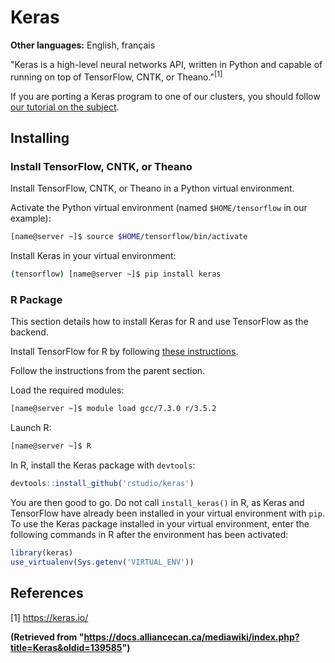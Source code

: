 # Keras

**Other languages:** English, français

"Keras is a high-level neural networks API, written in Python and capable of running on top of TensorFlow, CNTK, or Theano."<sup>[1]</sup>

If you are porting a Keras program to one of our clusters, you should follow [our tutorial on the subject](link_to_tutorial_here).


## Installing

### Install TensorFlow, CNTK, or Theano

Install TensorFlow, CNTK, or Theano in a Python virtual environment.

Activate the Python virtual environment (named `$HOME/tensorflow` in our example):

```bash
[name@server ~]$ source $HOME/tensorflow/bin/activate
```

Install Keras in your virtual environment:

```bash
(tensorflow) [name@server ~]$ pip install keras
```

### R Package

This section details how to install Keras for R and use TensorFlow as the backend.

Install TensorFlow for R by following [these instructions](link_to_tensorflow_r_instructions_here).

Follow the instructions from the parent section.

Load the required modules:

```bash
[name@server ~]$ module load gcc/7.3.0 r/3.5.2
```

Launch R:

```bash
[name@server ~]$ R
```

In R, install the Keras package with `devtools`:

```R
devtools::install_github('rstudio/keras')
```

You are then good to go. Do not call `install_keras()` in R, as Keras and TensorFlow have already been installed in your virtual environment with `pip`. To use the Keras package installed in your virtual environment, enter the following commands in R after the environment has been activated:

```R
library(keras)
use_virtualenv(Sys.getenv('VIRTUAL_ENV'))
```

## References

[1] https://keras.io/


**(Retrieved from "https://docs.alliancecan.ca/mediawiki/index.php?title=Keras&oldid=139585")**
